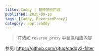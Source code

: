 ```yaml
---
title: Caddy | 替换响应内容
published: 2025-09-10
tags: [Caddy, ReversedProxy]
category: app::caddy
---
```


> 在诸如 `reverse_proxy` 中替换相应内容

参见: <https://github.com/sjtug/caddy2-filter>

